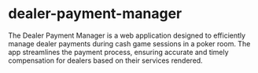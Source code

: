 # dealer-payment-manager
The Dealer Payment Manager is a web application designed to efficiently manage dealer payments during cash game sessions in a poker room. The app streamlines the payment process, ensuring accurate and timely compensation for dealers based on their services rendered.

